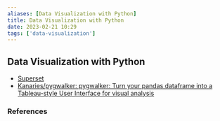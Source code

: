 ```yaml
---
aliases: [Data Visualization with Python]
title: Data Visualization with Python
date: 2023-02-21 10:29
tags: ['data-visualization']
---
```


## Data Visualization with Python

- [Superset](https://superset.apache.org/)
- [Kanaries/pygwalker: pygwalker: Turn your pandas dataframe into a Tableau-style User Interface for visual analysis](https://github.com/Kanaries/pygwalker)

### References
